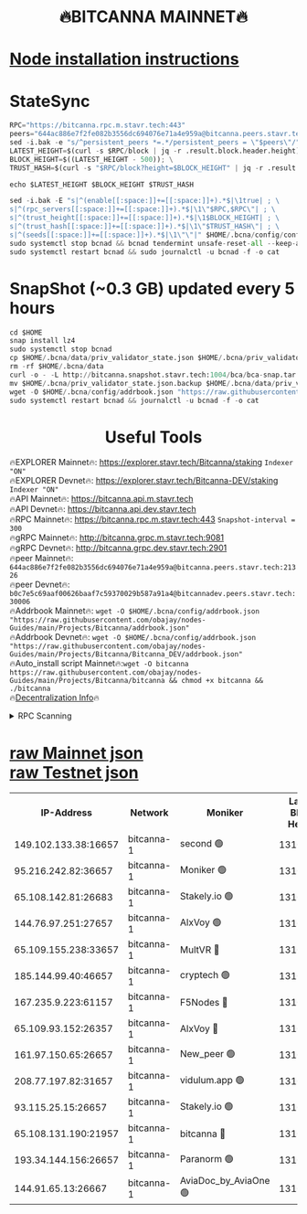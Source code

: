 <h1 align="center"> 🔥BITCANNA MAINNET🔥</h1>


[Node installation instructions](https://github.com/obajay/nodes-Guides/tree/main/Projects/Bitcanna)
=

# StateSync
```python
RPC="https://bitcanna.rpc.m.stavr.tech:443"
peers="644ac886e7f2fe082b3556dc694076e71a4e959a@bitcanna.peers.stavr.tech:21326"
sed -i.bak -e "s/^persistent_peers *=.*/persistent_peers = \"$peers\"/" $HOME/.bcna/config/config.toml
LATEST_HEIGHT=$(curl -s $RPC/block | jq -r .result.block.header.height); \
BLOCK_HEIGHT=$((LATEST_HEIGHT - 500)); \
TRUST_HASH=$(curl -s "$RPC/block?height=$BLOCK_HEIGHT" | jq -r .result.block_id.hash)

echo $LATEST_HEIGHT $BLOCK_HEIGHT $TRUST_HASH

sed -i.bak -E "s|^(enable[[:space:]]+=[[:space:]]+).*$|\1true| ; \
s|^(rpc_servers[[:space:]]+=[[:space:]]+).*$|\1\"$RPC,$RPC\"| ; \
s|^(trust_height[[:space:]]+=[[:space:]]+).*$|\1$BLOCK_HEIGHT| ; \
s|^(trust_hash[[:space:]]+=[[:space:]]+).*$|\1\"$TRUST_HASH\"| ; \
s|^(seeds[[:space:]]+=[[:space:]]+).*$|\1\"\"|" $HOME/.bcna/config/config.toml
sudo systemctl stop bcnad && bcnad tendermint unsafe-reset-all --keep-addr-book
sudo systemctl restart bcnad && sudo journalctl -u bcnad -f -o cat
```
# SnapShot (~0.3 GB) updated every 5 hours
```python
cd $HOME
snap install lz4
sudo systemctl stop bcnad
cp $HOME/.bcna/data/priv_validator_state.json $HOME/.bcna/priv_validator_state.json.backup
rm -rf $HOME/.bcna/data
curl -o - -L http://bitcanna.snapshot.stavr.tech:1004/bca/bca-snap.tar.lz4 | lz4 -c -d - | tar -x -C $HOME/.bcna --strip-components 2
mv $HOME/.bcna/priv_validator_state.json.backup $HOME/.bcna/data/priv_validator_state.json
wget -O $HOME/.bcna/config/addrbook.json "https://raw.githubusercontent.com/obajay/nodes-Guides/main/Projects/Bitcanna/addrbook.json"
sudo systemctl restart bcnad && journalctl -u bcnad -f -o cat
```

 <h1 align="center"> Useful Tools</h1>

🔥EXPLORER Mainnet🔥:    https://explorer.stavr.tech/Bitcanna/staking          `Indexer "ON"` \
🔥EXPLORER Devnet🔥:     https://explorer.stavr.tech/Bitcanna-DEV/staking     `Indexer "ON"` \
🔥API Mainnet🔥:         https://bitcanna.api.m.stavr.tech \
🔥API Devnet🔥:          https://bitcanna.api.dev.stavr.tech \
🔥RPC Mainnet🔥:         https://bitcanna.rpc.m.stavr.tech:443         `Snapshot-interval = 300` \
🔥gRPC Mainnet🔥:        http://bitcanna.grpc.m.stavr.tech:9081 \
🔥gRPC Devnet🔥:         http://bitcanna.grpc.dev.stavr.tech:2901 \
🔥peer Mainnet🔥:        `644ac886e7f2fe082b3556dc694076e71a4e959a@bitcanna.peers.stavr.tech:21326` \
🔥peer Devnet🔥:         `b0c7e5c69aaf00626baaf7c59370029b587a91a4@bitcannadev.peers.stavr.tech:30006` \
🔥Addrbook Mainnet🔥:    ```wget -O $HOME/.bcna/config/addrbook.json "https://raw.githubusercontent.com/obajay/nodes-Guides/main/Projects/Bitcanna/addrbook.json"``` \
🔥Addrbook Devnet🔥:    ```wget -O $HOME/.bcna/config/addrbook.json "https://raw.githubusercontent.com/obajay/nodes-Guides/main/Projects/Bitcanna/Bitcanna_DEV/addrbook.json"``` \
🔥Auto_install script Mainnet🔥:```wget -O bitcanna https://raw.githubusercontent.com/obajay/nodes-Guides/main/Projects/Bitcanna/bitcanna && chmod +x bitcanna && ./bitcanna``` \
🔥[Decentralization Info](https://github.com/obajay/StateSync-snapshots/tree/main/Projects/Bitcanna/Decentralization)🔥


<details>
<summary>RPC Scanning</summary>

<h2 align="center"> We scan nodes in real time every 4 hours. And we provide the final result of RPC endpoints.
We cannot influence the operation of these nodes in any way. </h2>


```python
If Voting Power is higher than 0 --> then the Node is a validator of the network and may be subject to attack and be a potential threat to the chain.
```
```python
We marked such validators with a red symbol
```

</details>

[raw Mainnet json](https://rpc-check.bcam.stavr.tech/bcam/rpc-bcam-result.json) \
[raw Testnet json](https://github.com/obajay/StateSync-snapshots/tree/main/Projects/Bitcanna/Rpc-Check-Testnet)
=



<table><tr><th>IP-Address</th><th>Network</th><th>Moniker</th><th>Latest Block Height</th><th>Earliest Block Height</th><th>Catching Up</th><th>Tx Index</th><th>Voting Power</th><th>Scan Time</th></tr><tr><td>149.102.133.38:16657</td><td>bitcanna-1</td><td>second 🟢</td><td>13105021</td><td>1</td><td>False</td><td>on</td><td>0</td><td>2024-03-21T04:35:10.118589507UTC</td></tr><tr><td>95.216.242.82:36657</td><td>bitcanna-1</td><td>Moniker 🟢</td><td>13105010</td><td>5776907</td><td>False</td><td>on</td><td>0</td><td>2024-03-21T04:34:04.742344201UTC</td></tr><tr><td>65.108.142.81:26683</td><td>bitcanna-1</td><td>Stakely.io 🟢</td><td>13105014</td><td>6152001</td><td>False</td><td>on</td><td>0</td><td>2024-03-21T04:34:27.935730078UTC</td></tr><tr><td>144.76.97.251:27657</td><td>bitcanna-1</td><td>AlxVoy 🟢</td><td>13105020</td><td>8805201</td><td>False</td><td>on</td><td>0</td><td>2024-03-21T04:34:59.573944764UTC</td></tr><tr><td>65.109.155.238:33657</td><td>bitcanna-1</td><td>MultVR 🔴</td><td>13105016</td><td>9933415</td><td>False</td><td>on</td><td>352654</td><td>2024-03-21T04:34:35.432752023UTC</td></tr><tr><td>185.144.99.40:46657</td><td>bitcanna-1</td><td>cryptech 🟢</td><td>13105010</td><td>11528001</td><td>False</td><td>on</td><td>0</td><td>2024-03-21T04:34:00.387775739UTC</td></tr><tr><td>167.235.9.223:61157</td><td>bitcanna-1</td><td>F5Nodes 🔴</td><td>13105016</td><td>12084001</td><td>False</td><td>on</td><td>570</td><td>2024-03-21T04:34:39.746313747UTC</td></tr><tr><td>65.109.93.152:26357</td><td>bitcanna-1</td><td>AlxVoy 🔴</td><td>13105022</td><td>12109301</td><td>False</td><td>on</td><td>1391929</td><td>2024-03-21T04:35:10.665604465UTC</td></tr><tr><td>161.97.150.65:26657</td><td>bitcanna-1</td><td>New_peer 🟢</td><td>13105014</td><td>12254001</td><td>False</td><td>on</td><td>0</td><td>2024-03-21T04:34:28.225496126UTC</td></tr><tr><td>208.77.197.82:31657</td><td>bitcanna-1</td><td>vidulum.app 🟢</td><td>13105015</td><td>12386934</td><td>False</td><td>on</td><td>0</td><td>2024-03-21T04:34:31.001678095UTC</td></tr><tr><td>93.115.25.15:26657</td><td>bitcanna-1</td><td>Stakely.io 🟢</td><td>13105014</td><td>13004569</td><td>False</td><td>on</td><td>0</td><td>2024-03-21T04:34:23.571557202UTC</td></tr><tr><td>65.108.131.190:21957</td><td>bitcanna-1</td><td>bitcanna 🔴</td><td>13105017</td><td>13005017</td><td>False</td><td>on</td><td>420055</td><td>2024-03-21T04:34:44.166387406UTC</td></tr><tr><td>193.34.144.156:26657</td><td>bitcanna-1</td><td>Paranorm 🟢</td><td>13105017</td><td>13042501</td><td>False</td><td>on</td><td>0</td><td>2024-03-21T04:34:46.420052969UTC</td></tr><tr><td>144.91.65.13:26667</td><td>bitcanna-1</td><td>AviaDoc_by_AviaOne 🟢</td><td>13105019</td><td>13101601</td><td>False</td><td>on</td><td>0</td><td>2024-03-21T04:34:54.958244686UTC</td></tr></table>
